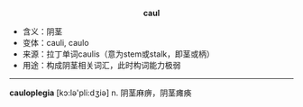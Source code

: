 
**<center>caul</center>**

- <span class="definition">含义：阴茎</span>
- <span class="definition">变体：cauli, caulo</span>
- <span class="definition">来源：拉丁单词caulis（意为stem或stalk，即茎或柄）</span>
- <span class="definition">用途：构成阴茎相关词汇，此时构词能力极弱</span>

---

<span class="vocabulary">**cauloplegia**</span> [kɔ:lә'pli:dʒiә] n. 阴茎麻痹，阴茎瘫痪
